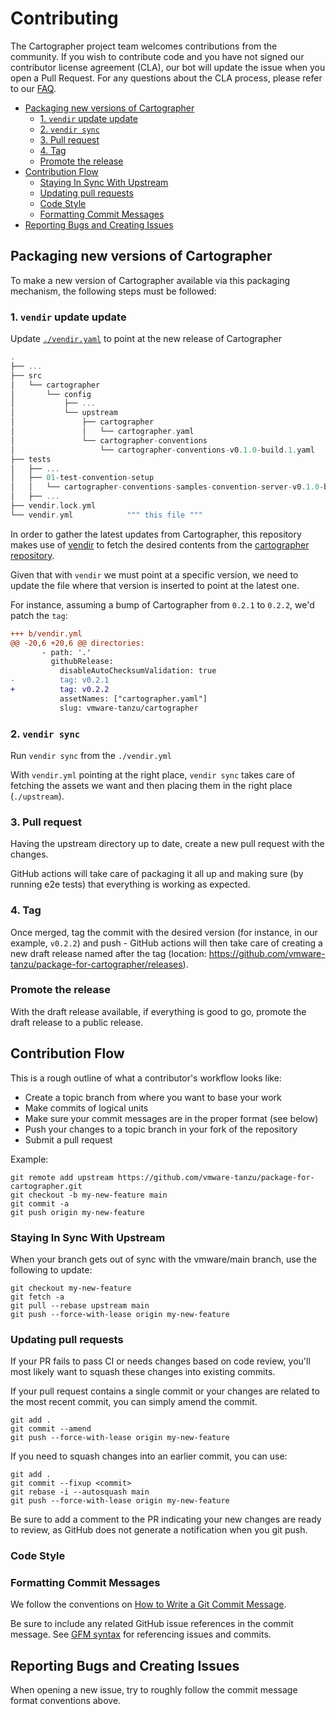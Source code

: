 # Contributing <!-- omit in toc -->

The Cartographer project team welcomes contributions from the community. If you
wish to contribute code and you have not signed our contributor license
agreement (CLA), our bot will update the issue when you open a Pull Request.
For any questions about the CLA process, please refer to our
[FAQ](https://cla.vmware.com/faq).

<!-- START doctoc generated TOC please keep comment here to allow auto update -->
<!-- DON'T EDIT THIS SECTION, INSTEAD RE-RUN doctoc TO UPDATE -->

- [Packaging new versions of Cartographer](#packaging-new-versions-of-cartographer)
  - [1. `vendir` update update](#1-vendir-update-update)
  - [2. `vendir sync`](#2-vendir-sync)
  - [3. Pull request](#3-pull-request)
  - [4. Tag](#4-tag)
  - [Promote the release](#promote-the-release)
- [Contribution Flow](#contribution-flow)
  - [Staying In Sync With Upstream](#staying-in-sync-with-upstream)
  - [Updating pull requests](#updating-pull-requests)
  - [Code Style](#code-style)
  - [Formatting Commit Messages](#formatting-commit-messages)
- [Reporting Bugs and Creating Issues](#reporting-bugs-and-creating-issues)

<!-- END doctoc generated TOC please keep comment here to allow auto update -->


## Packaging new versions of Cartographer

To make a new version of Cartographer available via this packaging mechanism,
the following steps must be followed:

### 1. `vendir` update update 

Update [`./vendir.yaml`](./vendir.yaml) to
point at the new release of Cartographer


```scala
.
├── ...
├── src
│   └── cartographer
│       └── config
│           ├── ...
│           └── upstream
│               ├── cartographer
│               │   └── cartographer.yaml                                                     """ vendir'ed file """
│               └── cartographer-conventions
│                   └── cartographer-conventions-v0.1.0-build.1.yaml                          """ vendir'ed file """
├── tests
│   ├── ...
│   ├── 01-test-convention-setup
│   │   └── cartographer-conventions-samples-convention-server-v0.1.0-build.1.yaml            """ vendir'ed file """
│   ├── ...
├── vendir.lock.yml
└── vendir.yml            """ this file """
```

In order to gather the latest updates from Cartographer, this repository makes
use of [vendir](https://github.com/vmware-tanzu/carvel-vendir) to fetch the
desired contents from the [cartographer
repository](https://github.com/vmware-tanzu/cartographer).

Given that with `vendir` we must point at a specific version, we need to update
the file where that version is inserted to point at the latest one.

For instance, assuming a bump of Cartographer from `0.2.1` to `0.2.2`, we'd
patch the `tag`:

```diff
+++ b/vendir.yml
@@ -20,6 +20,6 @@ directories:
       - path: '.'
         githubRelease:
           disableAutoChecksumValidation: true
-          tag: v0.2.1
+          tag: v0.2.2
           assetNames: ["cartographer.yaml"]
           slug: vmware-tanzu/cartographer
```


### 2. `vendir sync`

Run `vendir sync` from the `./vendir.yml`

With `vendir.yml` pointing at the right place, `vendir sync` takes care of
fetching the assets we want and then placing them in the right place
(`./upstream`).


### 3. Pull request

Having the upstream directory up to date, create a new pull request with the
changes. 

GitHub actions will take care of packaging it all up and making sure (by
running e2e tests) that everything is working as expected.


### 4. Tag

Once merged, tag the commit with the desired version (for instance, in
our example, `v0.2.2`) and push - GitHub actions will then take care of
creating a new draft release named after the tag (location:
https://github.com/vmware-tanzu/package-for-cartographer/releases).


### Promote the release

With the draft release available, if everything is good to go, promote the
draft release to a public release.


## Contribution Flow

This is a rough outline of what a contributor's workflow looks like:

- Create a topic branch from where you want to base your work
- Make commits of logical units
- Make sure your commit messages are in the proper format (see below)
- Push your changes to a topic branch in your fork of the repository
- Submit a pull request

Example:

``` shell
git remote add upstream https://github.com/vmware-tanzu/package-for-cartographer.git
git checkout -b my-new-feature main
git commit -a
git push origin my-new-feature
```


### Staying In Sync With Upstream

When your branch gets out of sync with the vmware/main branch, use the
following to update:

``` shell
git checkout my-new-feature
git fetch -a
git pull --rebase upstream main
git push --force-with-lease origin my-new-feature
```


### Updating pull requests

If your PR fails to pass CI or needs changes based on code review, you'll most
likely want to squash these changes into existing commits.

If your pull request contains a single commit or your changes are related to
the most recent commit, you can simply amend the commit.

``` shell
git add .
git commit --amend
git push --force-with-lease origin my-new-feature
```

If you need to squash changes into an earlier commit, you can use:

``` shell
git add .
git commit --fixup <commit>
git rebase -i --autosquash main
git push --force-with-lease origin my-new-feature
```

Be sure to add a comment to the PR indicating your new changes are ready to
review, as GitHub does not generate a notification when you git push.


### Code Style

### Formatting Commit Messages

We follow the conventions on [How to Write a Git Commit
Message](http://chris.beams.io/posts/git-commit/).

Be sure to include any related GitHub issue references in the commit message.
See [GFM
syntax](https://guides.github.com/features/mastering-markdown/#GitHub-flavored-markdown)
for referencing issues and commits.


## Reporting Bugs and Creating Issues

When opening a new issue, try to roughly follow the commit message format
conventions above.


